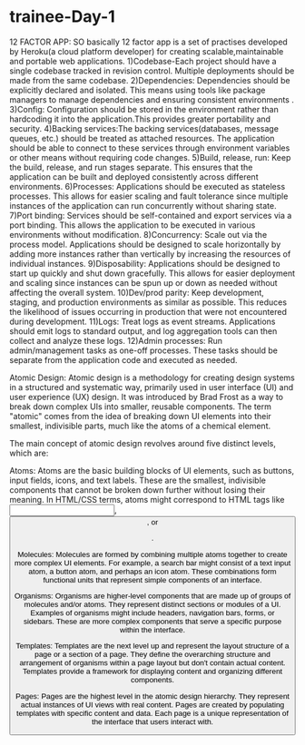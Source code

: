 # trainee-Day-1


12 FACTOR APP:
SO basically 12 factor app is a set of practises developed by Heroku(a cloud platform developer) for creating scalable,maintainable and portable web applications.
1)Codebase-Each project should have a single codebase tracked in revision control. Multiple deployments should be made from the same codebase.
2)Dependencies: Dependencies should be explicitly declared and isolated. This means using tools like package managers to manage dependencies and ensuring consistent environments .
3)Config: Configuration should be stored in the environment rather than hardcoding it into the application.This provides greater portability and security.
4)Backing services:The backing services(databases, message queues, etc.) should be treated as attached resources. The application should be able to connect to these services through environment variables or other means without requiring code changes.
5)Build, release, run: Keep the build, release, and run stages separate. This ensures that the application can be built and deployed consistently across different environments.
6)Processes: Applications should be executed as stateless processes. This allows for easier scaling and fault tolerance since multiple instances of the application can run concurrently without sharing state.
7)Port binding: Services should be self-contained and export services via a port binding. This allows the application to be executed in various environments without modification.
8)Concurrency: Scale out via the process model. Applications should be designed to scale horizontally by adding more instances rather than vertically by increasing the resources of individual instances.
9)Disposability: Applications should be designed to start up quickly and shut down gracefully. This allows for easier deployment and scaling since instances can be spun up or down as needed without affecting the overall system.
10)Dev/prod parity: Keep development, staging, and production environments as similar as possible. This reduces the likelihood of issues occurring in production that were not encountered during development.
11)Logs: Treat logs as event streams. Applications should emit logs to standard output, and log aggregation tools can then collect and analyze these logs.
12)Admin processes: Run admin/management tasks as one-off processes. These tasks should be separate from the application code and executed as needed.

Atomic Design:
Atomic design is a methodology for creating design systems in a structured and systematic way, primarily used in user interface (UI) and user experience (UX) design. It was introduced by Brad Frost as a way to break down complex UIs into smaller, reusable components. The term "atomic" comes from the idea of breaking down UI elements into their smallest, indivisible parts, much like the atoms of a chemical element.

The main concept of atomic design revolves around five distinct levels, which are:

Atoms: Atoms are the basic building blocks of UI elements, such as buttons, input fields, icons, and text labels. These are the smallest, indivisible components that cannot be broken down further without losing their meaning. In HTML/CSS terms, atoms might correspond to HTML tags like <input>, <button>, or <p>.

Molecules: Molecules are formed by combining multiple atoms together to create more complex UI elements. For example, a search bar might consist of a text input atom, a button atom, and perhaps an icon atom. These combinations form functional units that represent simple components of an interface.

Organisms: Organisms are higher-level components that are made up of groups of molecules and/or atoms. They represent distinct sections or modules of a UI. Examples of organisms might include headers, navigation bars, forms, or sidebars. These are more complex components that serve a specific purpose within the interface.

Templates: Templates are the next level up and represent the layout structure of a page or a section of a page. They define the overarching structure and arrangement of organisms within a page layout but don't contain actual content. Templates provide a framework for displaying content and organizing different components.

Pages: Pages are the highest level in the atomic design hierarchy. They represent actual instances of UI views with real content. Pages are created by populating templates with specific content and data. Each page is a unique representation of the interface that users interact with.
